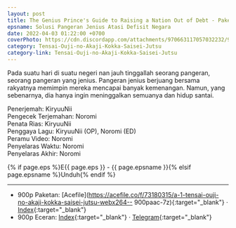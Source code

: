 ```yaml
---
layout: post
title: The Genius Prince's Guide to Raising a Nation Out of Debt - Paketan ID Subtitle
epsname: Solusi Pangeran Jenius Atasi Defisit Negara
date: 2022-04-03 01:22:00 +0700
coverPhoto: https://cdn.discordapp.com/attachments/970663117057032232/980279959014756362/jq51Bxob69OAwIsS1H7qTqAlCCh.jpg
category: Tensai-Ouji-no-Akaji-Kokka-Saisei-Jutsu
category-link: Tensai-Ouji-no-Akaji-Kokka-Saisei-Jutsu
---
```


Pada suatu hari di suatu negeri nan jauh tinggallah seorang pangeran, seorang pangeran yang jenius.
Pangeran jenius berjuang bersama rakyatnya memimpin mereka mencapai banyak kemenangan.
Namun, yang sebenarnya, dia hanya ingin meninggalkan semuanya dan hidup santai.

Penerjemah: KiryuuNii<br>
Pengecek Terjemahan: Noromi<br>
Penata Rias: KiryuuNii<br>
Penggaya Lagu: KiryuuNii (OP), Noromi (ED)<br>
Peramu Video: Noromi<br>
Penyelaras Waktu: Noromi<br>
Penyelaras Akhir: Noromi<br>

{% if page.eps %}E{{ page.eps }} - {{ page.epsname }}{% elsif page.epsname %}Unduh{% endif %}

---
- 900p Paketan: [Acefile](https://acefile.co/f/73180315/a-1-tensai-ouji-no-akaji-kokka-saisei-jutsu-webx264-- 900paac-7z){:target="_blank"} &middot; [Index](https://proyek.a-1ddl.workers.dev/1:/%5BA-1%5D%20Tensai%20Ouji%20no%20Akaji%20Kokka%20Saisei%20Jutsu%20%5BWEB%5D%5Bx264%20900p%5D%5BAAC%5D.7z){:target="_blank"}<br>
- 900p Eceran: [Index](https://proyek.a-1ddl.workers.dev/0:/Musim%20Dingin%202022/%5BWEB%5D/%5BA-1%5D%20Tensai%20Ouji%20no%20Akaji%20Kokka%20Saisei%20Jutsu%20%5BWEB%5D%5Bx264%20900p%5D%5BAAC%5D/){:target="_blank"} &middot; [Telegram](https://t.me/a1fansub/95){:target="_blank"}
